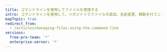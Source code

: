```yaml
---
title: コマンドラインを使用してファイルを管理する
intro: コマンドラインを使用して、リポジトリでファイルの追加、名前変更、移動を行うことができます。
mapTopic: true
redirect_from:
  - /articles/managing-files-using-the-command-line
versions:
  free-pro-team: '*'
  enterprise-server: '*'
---
```


